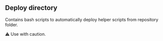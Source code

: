 ## Deploy directory
Contains bash scripts to automatically deploy helper scripts from repository folder.

⚠️ Use with caution.
